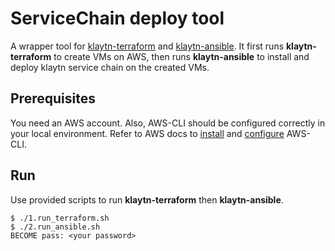 # ServiceChain deploy tool
A wrapper tool for [klaytn-terraform](https://github.com/klaytn/klaytn-terraform) and [klaytn-ansible](https://github.com/klaytn/klaytn-ansible).
It first runs **klaytn-terraform** to create VMs on AWS,
then runs **klaytn-ansible** to install and deploy klaytn service chain on the created VMs.

## Prerequisites
You need an AWS account. Also, AWS-CLI should be configured correctly in your local environment.
Refer to AWS docs to [install](https://docs.aws.amazon.com/cli/latest/userguide/getting-started-install.html)
and [configure](https://docs.aws.amazon.com/cli/latest/userguide/cli-chap-configure.html) AWS-CLI.

## Run
Use provided scripts to run **klaytn-terraform** then **klaytn-ansible**.
```
$ ./1.run_terraform.sh
$ ./2.run_ansible.sh
BECOME pass: <your password>
```
